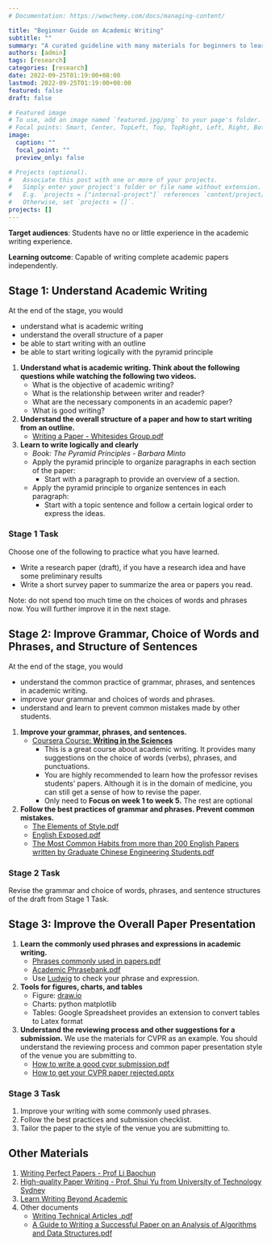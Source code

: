```yaml
---
# Documentation: https://wowchemy.com/docs/managing-content/

title: "Beginner Guide on Academic Writing"
subtitle: ""
summary: "A curated guideline with many materials for beginners to learn academic writing."
authors: [admin]
tags: [research]
categories: [research]
date: 2022-09-25T01:19:00+08:00
lastmod: 2022-09-25T01:19:00+08:00
featured: false
draft: false

# Featured image
# To use, add an image named `featured.jpg/png` to your page's folder.
# Focal points: Smart, Center, TopLeft, Top, TopRight, Left, Right, BottomLeft, Bottom, BottomRight.
image:
  caption: ""
  focal_point: ""
  preview_only: false

# Projects (optional).
#   Associate this post with one or more of your projects.
#   Simply enter your project's folder or file name without extension.
#   E.g. `projects = ["internal-project"]` references `content/project/deep-learning/index.md`.
#   Otherwise, set `projects = []`.
projects: []
---
```



**Target audiences**: Students have no or little experience in the academic writing experience.

**Learning outcome**: Capable of writing complete academic papers independently.

## Stage 1: Understand Academic Writing

At the end of the stage, you would

*   understand what is academic writing
*   understand the overall structure of a paper
*   be able to start writing with an outline
*   be able to start writing logically with the pyramid principle

1.  **Understand what is academic writing. Think about the following questions while watching the following two videos.**
    *   What is the objective of academic writing?
    *   What is the relationship between writer and reader?
    *   What are the necessary components in an academic paper?
    *   What is good writing?
2.  **Understand the overall structure of a paper and how to start writing from an outline.**
    *   [Writing a Paper - Whitesides Group.pdf](Writing_a_Paper.pdf)
3.  **Learn to write logically and clearly**
    *   _Book: The Pyramid Principles - Barbara Minto_
    *   Apply the pyramid principle to organize paragraphs in each section of the paper:
        *   Start with a paragraph to provide an overview of a section.
    *   Apply the pyramid principle to organize sentences in each paragraph:
        *   Start with a topic sentence and follow a certain logical order to express the ideas.

### Stage 1 Task

Choose one of the following to practice what you have learned.

*   Write a research paper (draft), if you have a research idea and have some preliminary results
*   Write a short survey paper to summarize the area or papers you read.

Note: do not spend too much time on the choices of words and phrases now. You will further improve it in the next stage.

## Stage 2: Improve Grammar, Choice of Words and Phrases, and Structure of Sentences

At the end of the stage, you would

*   understand the common practice of grammar, phrases, and sentences in academic writing.
*   improve your grammar and choices of words and phrases.
*   understand and learn to prevent common mistakes made by other students.

1.  **Improve your grammar, phrases, and sentences.**
    *   [Coursera Course: **Writing in the Sciences**](https://www.coursera.org/learn/sciwrite)
        *   This is a great course about academic writing. It provides many suggestions on the choice of words (verbs), phrases, and punctuations.
        *   You are highly recommended to learn how the professor revises students’ papers. Although it is in the domain of medicine, you can still get a sense of how to revise the paper.
        *   Only need to **Focus on week 1 to week 5.** The rest are optional
2.  **Follow the best practices of grammar and phrases. Prevent common mistakes.**
    *   [The Elements of Style.pdf](https://www.gutenberg.org/files/37134/37134-h/37134-h.htm)
    *   [English Exposed.pdf](https://www.eflbooks.co.uk/samples/9789888390755.pdf)
    *   [The Most Common Habits from more than 200 English Papers written by Graduate Chinese Engineering Students.pdf](https://www.cse.cuhk.edu.hk/~cslui/english_writing1.pdf)

### Stage 2 Task

Revise the grammar and choice of words, phrases, and sentence structures of the draft from Stage 1 Task.

## Stage 3: Improve the Overall Paper Presentation

1.  **Learn the commonly used phrases and expressions in academic writing.**
    * [Phrases commonly used in papers.pdf](Phrases_commonly_used_in_papers.pdf)
    * [Academic Phrasebank.pdf](https://nnkt.ueh.edu.vn/wp-content/uploads/2019/06/Academiv-Phrase-Bank.pdf)
    * Use [Ludwig](https://ludwig.guru/) to check your phrase and expression.
2.  **Tools for figures, charts, and tables**
    *  Figure: [draw.io](http://draw.io/)
    *  Charts: python matplotlib
    *  Tables: Google Spreadsheet provides an extension to convert tables to Latex format
3.  **Understand the reviewing process and other suggestions for a submission.** We use the materials for CVPR as an example. You should understand the reviewing process and common paper presentation style of the venue you are submitting to.
    *   [How to write a good cvpr submission.pdf](How_to_write_a_good_cvpr_submission.pdf)
    *   [How to get your CVPR paper rejected.pptx](How_to_get_your_CVPR_paper_rejected.pptx)

### Stage 3 Task

1.  Improve your writing with some commonly used phrases.
2.  Follow the best practices and submission checklist.
3.  Tailor the paper to the style of the venue you are submitting to.

## Other Materials

1.  [Writing Perfect Papers - Prof Li Baochun](https://www.bilibili.com/video/BV18v411n7mr)
2.  [High-quality Paper Writing - Prof. Shui Yu from University of Technology Sydney](https://www.youtube.com/watch?v=zV02-FMo-PU)
3.  [Learn Writing Beyond Academic](https://www.youtube.com/watch?v=aFwVf5a3pZM)
4.  Other documents
    *   [Writing Technical Articles .pdf](Writing_Technical_Articles_.pdf)
    *   [A Guide to Writing a Successful Paper on an Analysis of Algorithms and Data Structures.pdf](A_Guide_to_Writing_a_Successful_Paper_on_an_Analysis_of_Algorithms_and_Data_Structures.pdf)

